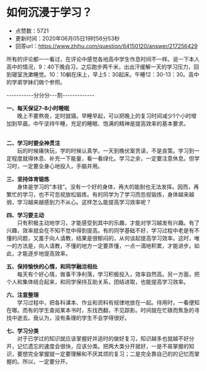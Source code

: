 # 如何沉浸于学习？
- 点赞数：5721
- 更新时间：2020年06月05日19时56分53秒
- 回答url：https://www.zhihu.com/question/64150120/answer/217256429
<body>
 <p data-pid="vDkWKPsA">所有的评论都一一看过，在评论中感觉各地高中学生作息时间不一样。说一下本人高中的情况，9：40下晚自习，之后跑步两千米，出出汗缓解一天的学习压力，回到寝室洗漱睡觉。10：10躺在床上，早上5：30起床。午睡12：30-13：30。高中的学弟学妹们做个参照。　</p>
 <p data-pid="8XVAdvNQ">-----------分分分---割-------------　</p>
 <p data-pid="UxYIPUmn"><b>一、每天保证7-8小时睡眠</b><br>
  　　晚上不要熬夜，定时就寝。早睡早起，可以把晚上的复习时间减少1个小时增加到早晨。中午坚持午睡，充足的睡眠、饱满的精神是提高效率的基本要求。</p>
 <p data-pid="erDEViFV"><br><b>二、学习时要全神贯注</b><br>
  　　玩的时候痛快玩，学的时候认真学。一天到晚伏案苦读，不是良策。学习到一定程度就得休息、补充一下能量，看一看绿化。学习之余，一定要注意休息。但学习时，一定要全身心地投入，手脑并用。</p>
 <p data-pid="ZS2ydNDh"><b>三、坚持体育锻炼</b><br>
  　　身体是学习的“本钱”。没有一个好的身体，再大的能耐也无法发挥。因而，再繁忙的学习，也不可忽视放松锻炼。有的同学为了学习而忽视锻炼，身体越来越弱，学习越来越感到力不从心。这样怎么能提高学习效率呢？</p>
 <p data-pid="CvGFwoF8"><b>四、学习要主动</b><br>
  　　只有积极主动地学习，才能感受到其中的乐趣，才能对学习越发有兴趣。有了兴趣，效率就会在不知不觉中得到提高。有的同学基础不好，学习过程中老是有不懂的问题，又羞于向人请教，结果是很郁闷的，从何谈起提高学习效率。这时，唯一的方法是，向人请教，不懂的地方一定要弄懂，一点一滴地积累，才能进步。如此，才能逐步地提高效率。</p>
 <p data-pid="hyJW_aOz"><b>五、保持愉快的心情，和同学融洽相处</b><br>
  　　每天有个好心情，做事干净利落，学习积极投入，效率自然高。另一方面，把个人和集体结合起来，和同学保持互助关系，团结进取，也能提高学习效率。</p>
 <p data-pid="p1JXcIGt"><b>六、注意整理</b><br>
  　　学习过程中，把各科课本、作业和资料有规律地放在一起。待用时，一看便知在哪。而有的学生查阅某本书时，东找西翻，不见踪影。时间就在忙碌而焦急的寻找中逝去。我认为，没有条理的学生不会学得很好。</p>
 <p data-pid="7-E27Uub"><b>七、学习分类</b><br>
  　　对于已学过的知识就应该掌握好并适时的做好复习，知识越多也就越不好分开，记忆遗忘的速度会很快，应该分类。把两大类分开就好，一是不易掌握的知识，要想完全掌握就一定要理解和不厌其烦的复习；二是完全靠自己的的记忆而掌握的。所以，一定要分开。</p>
 <p></p>
 <p></p>
</body>